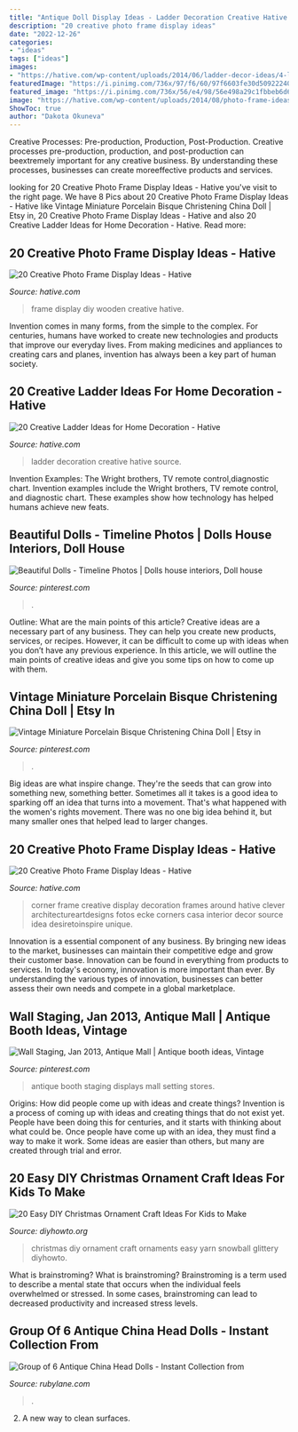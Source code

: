 ```yaml
---
title: "Antique Doll Display Ideas - Ladder Decoration Creative Hative Source"
description: "20 creative photo frame display ideas"
date: "2022-12-26"
categories:
- "ideas"
tags: ["ideas"]
images:
- "https://hative.com/wp-content/uploads/2014/06/ladder-decor-ideas/4-ladder-decor-ideas.jpg"
featuredImage: "https://i.pinimg.com/736x/97/f6/60/97f6603fe30d5092224090c14c276424.jpg"
featured_image: "https://i.pinimg.com/736x/56/e4/98/56e498a29c1fbbeb6d61aa292e6ecae4--antique-fairs-vintage-antiques.jpg"
image: "https://hative.com/wp-content/uploads/2014/08/photo-frame-ideas/14-diy-wooden-photo-wall-display.jpg"
ShowToc: true
author: "Dakota Okuneva"
---
```



Creative Processes: Pre-production, Production, Post-Production.
Creative processes pre-production, production, and post-production can beextremely important for any creative business. By understanding these processes, businesses can create moreeffective products and services.

	

		
looking for 20 Creative Photo Frame Display Ideas - Hative you've visit to the right page. We have 8 Pics about 20 Creative Photo Frame Display Ideas - Hative like Vintage Miniature Porcelain Bisque Christening China Doll | Etsy in, 20 Creative Photo Frame Display Ideas - Hative and also 20 Creative Ladder Ideas for Home Decoration - Hative. Read more:
		
    
## 20 Creative Photo Frame Display Ideas - Hative

<img loading=lazy src="https://hative.com/wp-content/uploads/2014/08/photo-frame-ideas/14-diy-wooden-photo-wall-display.jpg" onerror="this.onerror=null;this.src='https://tse4.mm.bing.net/th?id=OIP.q0zwkXys7NJjZsXYNSuhjQHaLH&amp;pid=15.1';" alt="20 Creative Photo Frame Display Ideas - Hative">

_Source: hative.com_

>frame display diy wooden creative hative. 

	

Invention comes in many forms, from the simple to the complex. For centuries, humans have worked to create new technologies and products that improve our everyday lives. From making medicines and appliances to creating cars and planes, invention has always been a key part of human society.

    
## 20 Creative Ladder Ideas For Home Decoration - Hative

<img loading=lazy src="https://hative.com/wp-content/uploads/2014/06/ladder-decor-ideas/4-ladder-decor-ideas.jpg" onerror="this.onerror=null;this.src='https://tse4.mm.bing.net/th?id=OIP.A6JBNBPp--t0g0Igvf1FjgHaPZ&amp;pid=15.1';" alt="20 Creative Ladder Ideas for Home Decoration - Hative">

_Source: hative.com_

>ladder decoration creative hative source. 

	

Invention Examples: The Wright brothers, TV remote control,diagnostic chart.
Invention examples include the Wright brothers, TV remote control, and diagnostic chart. These examples show how technology has helped humans achieve new feats.

    
## Beautiful Dolls - Timeline Photos | Dolls House Interiors, Doll House

<img loading=lazy src="https://i.pinimg.com/736x/cb/fd/37/cbfd37733e8ae6aed2d4620db4844ca5--victorian-dollhouse-victorian-dolls.jpg" onerror="this.onerror=null;this.src='https://tse2.mm.bing.net/th?id=OIP.5b93iekPVIO-oNlKYb_lFwHaIw&amp;pid=15.1';" alt="Beautiful Dolls - Timeline Photos | Dolls house interiors, Doll house">

_Source: pinterest.com_

>. 

	

Outline: What are the main points of this article?
Creative ideas are a necessary part of any business. They can help you create new products, services, or recipes. However, it can be difficult to come up with ideas when you don’t have any previous experience. In this article, we will outline the main points of creative ideas and give you some tips on how to come up with them.

    
## Vintage Miniature Porcelain Bisque Christening China Doll | Etsy In

<img loading=lazy src="https://i.pinimg.com/736x/97/f6/60/97f6603fe30d5092224090c14c276424.jpg" onerror="this.onerror=null;this.src='https://tse1.mm.bing.net/th?id=OIP.VP1YVidC5aI6fK3QLR24sgHaJ3&amp;pid=15.1';" alt="Vintage Miniature Porcelain Bisque Christening China Doll | Etsy in">

_Source: pinterest.com_

>. 

	

Big ideas are what inspire change. They're the seeds that can grow into something new, something better. Sometimes all it takes is a good idea to sparking off an idea that turns into a movement. That's what happened with the women's rights movement. There was no one big idea behind it, but many smaller ones that helped lead to larger changes.

    
## 20 Creative Photo Frame Display Ideas - Hative

<img loading=lazy src="https://hative.com/wp-content/uploads/2014/08/photo-frame-ideas/5-photo-frame-around-corner.jpg" onerror="this.onerror=null;this.src='https://tse2.mm.bing.net/th?id=OIP.r4PggnZlnCafjFdPvt4uuQHaLc&amp;pid=15.1';" alt="20 Creative Photo Frame Display Ideas - Hative">

_Source: hative.com_

>corner frame creative display decoration frames around hative clever architectureartdesigns fotos ecke corners casa interior decor source idea desiretoinspire unique. 

	

Innovation is a essential component of any business. By bringing new ideas to the market, businesses can maintain their competitive edge and grow their customer base. Innovation can be found in everything from products to services. In today's economy, innovation is more important than ever. By understanding the various types of innovation, businesses can better assess their own needs and compete in a global marketplace.

    
## Wall Staging, Jan 2013, Antique Mall | Antique Booth Ideas, Vintage

<img loading=lazy src="https://i.pinimg.com/736x/56/e4/98/56e498a29c1fbbeb6d61aa292e6ecae4--antique-fairs-vintage-antiques.jpg" onerror="this.onerror=null;this.src='https://tse3.mm.bing.net/th?id=OIP.q5kUYhhTKxfpXD5KbmKDygHaKy&amp;pid=15.1';" alt="Wall Staging, Jan 2013, Antique Mall | Antique booth ideas, Vintage">

_Source: pinterest.com_

>antique booth staging displays mall setting stores. 

	

Origins: How did people come up with ideas and create things?
Invention is a process of coming up with ideas and creating things that do not exist yet. People have been doing this for centuries, and it starts with thinking about what could be. Once people have come up with an idea, they must find a way to make it work. Some ideas are easier than others, but many are created through trial and error.

    
## 20 Easy DIY Christmas Ornament Craft Ideas For Kids To Make

<img loading=lazy src="http://www.diyhowto.org/wp-content/uploads/DIYHowto-DIY-Christmas-Ornament-Craft-Ideas-For-Kids-17.jpg" onerror="this.onerror=null;this.src='https://tse4.mm.bing.net/th?id=OIP.JVkr7KYxthNDFgw3vSdHZwHaKZ&amp;pid=15.1';" alt="20 Easy DIY Christmas Ornament Craft Ideas For Kids to Make">

_Source: diyhowto.org_

>christmas diy ornament craft ornaments easy yarn snowball glittery diyhowto. 

	

What is brainstroming?
What is brainstroming? Brainstroming is a term used to describe a mental state that occurs when the individual feels overwhelmed or stressed. In some cases, brainstroming can lead to decreased productivity and increased stress levels.

    
## Group Of 6 Antique China Head Dolls - Instant Collection From

<img loading=lazy src="https://cdn0.rubylane.com/shops/806742/339x20-x206x20Chinax20Headx20Dolls.5L.jpg?56" onerror="this.onerror=null;this.src='https://tse3.mm.bing.net/th?id=OIP.yTUUjTDZa-oIuAP1-S522AHaJ4&amp;pid=15.1';" alt="Group of 6 Antique China Head Dolls - Instant Collection from">

_Source: rubylane.com_

>. 

	

2. A new way to clean surfaces.

